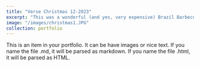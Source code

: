```yaml
---
title: "Verse Christmas 12-2023"
excerpt: "This was a wonderful (and yes, very expensive) Brazil Barbecue hidden in Bukit Timah, one of the most famous upscale area in Singapore. We came here to celebrate Christmas 2023."
image: "/images/christmas1.JPG"
collection: portfolio
---
```


This is an item in your portfolio. It can be have images or nice text. If you name the file .md, it will be parsed as markdown. If you name the file .html, it will be parsed as HTML. 
